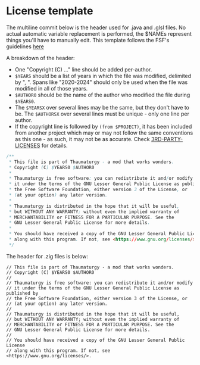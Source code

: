 # License template
The multiline commit below is the header used for .java and .glsl files. No actual automatic variable replacement is performed,
the $NAMEs represent things you'll have to manually edit. This template follows the FSF's guidelines
[here](https://www.gnu.org/licenses/gpl-howto.html)

A breakdown of the header:
- One "Copyright (C) ..." line should be added per-author.
- `$YEARS` should be a list of years in which the file was modified, delimited by ", ". Spans like "2020-2024" should only
  be used when the file was modified in all of those years.
- `$AUTHOR0` should be the name of the author who modified the file during `$YEARS0`.
- The `$YEARSX` over several lines may be the same, but they don't have to be. The `$AUTHORSX` over several lines must be
  unique - only one line per author.
- If the copyright line is followed by `(from $PROJECT)`, it has been included from another project which may or may not
  follow the same conventions as this one - as such, it may not be as accurate. Check
  [3RD-PARTY-LICENSES](/3RD-PARTY-LICENSES) for details.
```java
/**
 * This file is part of Thaumaturgy - a mod that works wonders.
 * Copyright (C) $YEARS0 $AUTHOR0
 *
 * Thaumaturgy is free software: you can redistribute it and/or modify
 * it under the terms of the GNU Lesser General Public License as published by
 * the Free Software Foundation, either version 3 of the License, or
 * (at your option) any later version.
 *
 * Thaumaturgy is distributed in the hope that it will be useful,
 * but WITHOUT ANY WARRANTY; without even the implied warranty of
 * MERCHANTABILITY or FITNESS FOR A PARTICULAR PURPOSE. See the
 * GNU Lesser General Public License for more details.
 *
 * You should have received a copy of the GNU Lesser General Public License
 * along with this program. If not, see <https://www.gnu.org/licenses/>.
 */
```

The header for .zig files is below:
```zig
// This file is part of Thaumaturgy - a mod that works wonders.
// Copyright (C) $YEARS0 $AUTHOR0
//
// Thaumaturgy is free software: you can redistribute it and/or modify
// it under the terms of the GNU Lesser General Public License as published by
// the Free Software Foundation, either version 3 of the License, or
// (at your option) any later version.
//
// Thaumaturgy is distributed in the hope that it will be useful,
// but WITHOUT ANY WARRANTY; without even the implied warranty of
// MERCHANTABILITY or FITNESS FOR A PARTICULAR PURPOSE. See the
// GNU Lesser General Public License for more details.
//
// You should have received a copy of the GNU Lesser General Public License
// along with this program. If not, see <https://www.gnu.org/licenses/>.
```
